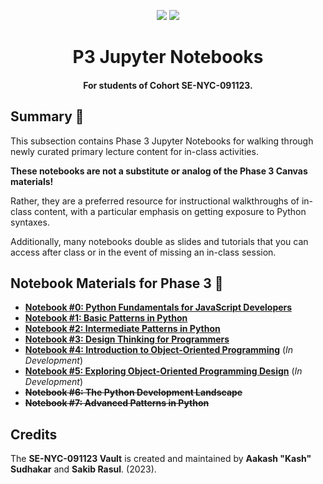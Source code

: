 <p align="center">
    <a href="https://docs.python.org/3/index.html"><img src="https://img.shields.io/badge/python-%2320232a?style=for-the-badge&logo=python&logoColor=ffdd54" /></a>
    <a href="https://jupyter.org/"><img src="https://img.shields.io/badge/jupyter-%2320232a.svg?style=for-the-badge&logo=jupyter&logoColor=23FA0F00" /></a>
</p>

<h1 align="center"><b>P3 Jupyter Notebooks</b></h1>
<h4 align="center">For students of Cohort <b>SE-NYC-091123</b>.</h4>

## Summary 💬

This subsection contains Phase 3 Jupyter Notebooks for walking through newly curated primary lecture content for in-class activities.

**These notebooks are not a substitute or analog of the Phase 3 Canvas materials!**

Rather, they are a preferred resource for instructional walkthroughs of in-class content, with a particular emphasis on getting exposure to Python syntaxes. 

Additionally, many notebooks double as slides and tutorials that you can access after class or in the event of missing an in-class session.

## Notebook Materials for Phase 3 📓

- [**Notebook #0: Python Fundamentals for JavaScript Developers**](./00-Python-Fundamentals.ipynb)
- [**Notebook #1: Basic Patterns in Python**](./01-Basic-Patterns-In-Python.ipynb)
- [**Notebook #2: Intermediate Patterns in Python**](./02-Intermediate-Patterns-In-Python.ipynb)
- [**Notebook #3: Design Thinking for Programmers**](./03-Design-Thinking-For-Programmers.ipynb)
- [**Notebook #4: Introduction to Object-Oriented Programming**](./04-Intro-To-OOP.ipynb) (_In Development_)
- [**Notebook #5: Exploring Object-Oriented Programming Design**](./05-Exploring-OOPD.ipynb) (_In Development_)
- ~~**Notebook #6: The Python Development Landscape**~~
- ~~**Notebook #7: Advanced Patterns in Python**~~

## Credits

The **SE-NYC-091123 Vault** is created and maintained by **Aakash "Kash" Sudhakar** and **Sakib Rasul**. (2023). 